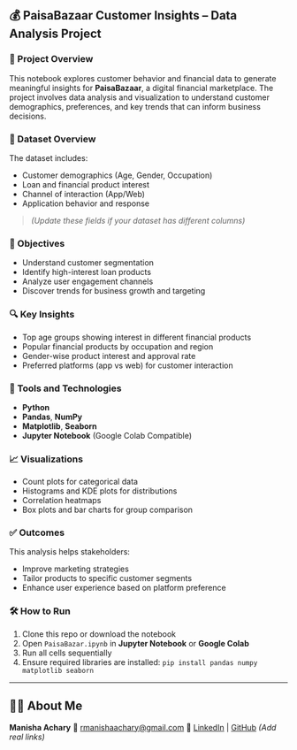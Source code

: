 ## 💰 PaisaBazaar Customer Insights – Data Analysis Project

### 📌 Project Overview

This notebook explores customer behavior and financial data to generate meaningful insights for **PaisaBazaar**, a digital financial marketplace. The project involves data analysis and visualization to understand customer demographics, preferences, and key trends that can inform business decisions.

### 📂 Dataset Overview

The dataset includes:

* Customer demographics (Age, Gender, Occupation)
* Loan and financial product interest
* Channel of interaction (App/Web)
* Application behavior and response

> *(Update these fields if your dataset has different columns)*

### 🎯 Objectives

* Understand customer segmentation
* Identify high-interest loan products
* Analyze user engagement channels
* Discover trends for business growth and targeting

### 🔍 Key Insights

* Top age groups showing interest in different financial products
* Popular financial products by occupation and region
* Gender-wise product interest and approval rate
* Preferred platforms (app vs web) for customer interaction

### 🧰 Tools and Technologies

* **Python**
* **Pandas**, **NumPy**
* **Matplotlib**, **Seaborn**
* **Jupyter Notebook** (Google Colab Compatible)

### 📈 Visualizations

* Count plots for categorical data
* Histograms and KDE plots for distributions
* Correlation heatmaps
* Box plots and bar charts for group comparison

### ✅ Outcomes

This analysis helps stakeholders:

* Improve marketing strategies
* Tailor products to specific customer segments
* Enhance user experience based on platform preference

### 🛠️ How to Run

1. Clone this repo or download the notebook
2. Open `PaisaBazar.ipynb` in **Jupyter Notebook** or **Google Colab**
3. Run all cells sequentially
4. Ensure required libraries are installed:
   `pip install pandas numpy matplotlib seaborn`

---

## 🙋‍♀️ About Me

**Manisha Achary**
📧 [rmanishaachary@gmail.com](mailto:rmanishaachary@gmail.com)
📎 [LinkedIn](https://www.linkedin.com/) | [GitHub](https://github.com/) *(Add real links)*
